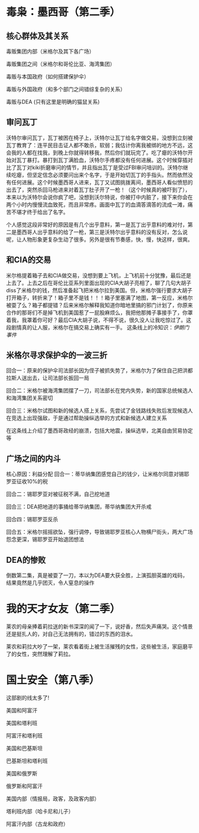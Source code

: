 # 毒枭：墨西哥（第二季）
## 核心群体及其关系
毒贩集团内部（米格尔及其下各广场）

毒贩集团之间（米格尔和哥伦比亚、海湾集团）

毒贩与本国政府（如何搭建保护伞）

毒贩与外国政府（和多个部门之间错综复杂的关系）

毒贩与DEA (只有这里是明确的猫鼠关系)

## 审问瓦丁
沃特尔审问瓦丁，瓦丁被困在椅子上，沃特尔让瓦丁给名字做交易，没想到立刻被瓦丁教育了：连平民目击证人都不敢杀，软弱；我估计你离我被绑的地方不远，这会我的人都在找我，到晚上你就得转移我，然后你们就玩完了。吃了瘪的沃特尔开始对瓦丁暴打。暴打到瓦丁满脸血，沃特尔手疼都没有任何进展。这个时候穿插对比了瓦丁对kiki折磨审问的情节，并且指出瓦丁是受过FBI审问培训的。沃特尔继续吃瘪，但坚定信念必须要问出来个名字，于是开始切瓦丁的手指头。然而依然没有任何进展。这个时候墨西哥人进来，瓦丁又试图挑拨离间，墨西哥人看似愤怒的出去了，突然杀回马枪进来对着瓦丁肚子开了一枪！（这个时候真的被吓到了），本来以为沃特尔会说你疯了吧，没想到沃尔特说，你被打中内脏了，接下来你会在两个小时内慢慢流血致死，而且非常疼。画面中瓦丁的血滴答滴答的流成一滩，痛苦不堪才终于给出了名字。

个人感觉这段非常好的原因是有几个出乎意料，第一是瓦丁出乎意料的难对付，第二是墨西哥人出乎意料的给了一枪，第三是沃特尔出乎意料的没有反对，怎么说呢，让人物形象更复杂生动了很多。另外是很有节奏感，快，慢，快这样，很爽。

## 和CIA的交易
米尔格提着箱子去和CIA做交易，没想到要上飞机，上飞机前十分犹豫，最后还是上去了。上去之后在哥伦比亚系列里面出现的CIA大胡子亮相了，聊了几句大胡子diss了米格尔的钱，然后准备起飞把米格尔拉到美国。但，米格尔强行要求大胡子打开箱子，转折来了！箱子里不是钱！！！箱子里塞满了地图，第一反应，米格尔被耍了么？箱子都提错？后来米格尔解释我知道你暗地里搞的邪门计划了，你原来合作的那哥们不是掉飞机到美国惹了一屁股麻烦么，我把他那摊子事接手了，你罩着我，我罩着你可好？最后CIA大胡子说，不得不说，很久没人让我吃惊过了。这段剧情真的让人服，米格尔在搞交易上确实有一手。
这条线上的冷知识：*伊朗门事件* 

## 米格尔寻求保护伞的一波三折
回合一：原来的保护伞司法部长因为侄子被抓失势了，米格尔为了保住自己把洪都拉斯人送出去，让司法部长扳回一局

回合二：米格尔被海湾集团摆了一刀，司法部长在党内失势，新的国家总统候选人和海湾集团关系密切

回合三：米格尔试图和新的候选人搭上关系，先尝试了金钱路线失败后发现候选人在竞选上出现强敌，于是通过帮助操纵选举的方式和新候选人建立关系

在这条线上介绍了墨西哥政经的崩溃，包括大地震，操纵选举，北美自由贸易协定等

## 广场之间的内斗
核心原因：利益分配
回合一：蒂华纳集团感觉自己的钱少，让米格尔同意对锡耶罗亚征收10%的税

回合二：锡耶罗亚对被征税不满，自己挖地道

回合三：DEA把地道的事捅给蒂华纳集团，蒂华纳集团大开杀戒

回合四：锡耶罗亚反杀

回合五：米格尔摇摇欲坠，强行调停，导致锡耶罗亚核心人物横尸街头，两大广场怨念更深，锡耶罗亚开始退团想法

## DEA的惨败
倒数第二集，真是被耍了一刀，本以为DEA要大获全胜，上演孤胆英雄的戏码，结果竟然是几乎团灭，令人窒息的操作

# 我的天才女友（第二季）
莱农的母亲捧着莉拉送的新书深深的闻了一下，说好香，然后失声痛哭。这个情景还是挺扎人的，对自己无法拥有的，错过的东西的泪水。

莱农和莉拉大吵了一架，莱农看着街上被生活摧残的女性，这些被生活，家庭磨平了的女性，突然理解了莉拉。

# 国土安全（第八季）
这部剧的线太多了!

美国和阿富汗

美国和塔利班

阿富汗和塔利班

美国和巴基斯坦

巴基斯坦和塔利班

美国和俄罗斯

俄罗斯和阿富汗

美国内部（情报局，政客，及政客内部）

塔利班内部（哈卡尼和儿子）

阿富汗内部（古龙和政府）



